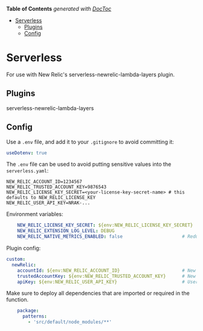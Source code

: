 <!-- START doctoc generated TOC please keep comment here to allow auto update -->
<!-- DON'T EDIT THIS SECTION, INSTEAD RE-RUN doctoc TO UPDATE -->
**Table of Contents**  *generated with [DocToc](https://github.com/thlorenz/doctoc)*

- [Serverless](#serverless)
  - [Plugins](#plugins)
  - [Config](#config)

<!-- END doctoc generated TOC please keep comment here to allow auto update -->

# Serverless

For use with New Relic's serverless-newrelic-lambda-layers plugin.

## Plugins

serverless-newrelic-lambda-layers

## Config

Use a `.env` file, and add it to your `.gitignore` to avoid committing it:

```yaml
useDotenv: true
```

The `.env` file can be used to avoid putting sensitive values into the `serverless.yaml`:

```t
NEW_RELIC_ACCOUNT_ID=1234567
NEW_RELIC_TRUSTED_ACCOUNT_KEY=9876543
NEW_RELIC_LICENSE_KEY_SECRET=<your-license-key-secret-name> # this defaults to NEW_RELIC_LICENSE_KEY
NEW_RELIC_USER_API_KEY=NRAK-...
```

Environment variables:

```yaml
    NEW_RELIC_LICENSE_KEY_SECRET: ${env:NEW_RELIC_LICENSE_KEY_SECRET}
    NEW_RELIC_EXTENSION_LOG_LEVEL: DEBUG
    NEW_RELIC_NATIVE_METRICS_ENABLED: false                      # Reduce cold start duration by not collecting VM metrics
```

Plugin config:

```yaml
custom:
  newRelic:
    accountId: ${env:NEW_RELIC_ACCOUNT_ID}                       # New Relic account ID
    trustedAccountKey: ${env:NEW_RELIC_TRUSTED_ACCOUNT_KEY}      # New Relic account ID or parent ID
    apiKey: ${env:NEW_RELIC_USER_API_KEY}                        # User api key
```

Make sure to deploy all dependencies that are imported or required in the function.

```yaml
    package:
      patterns:
        - 'src/default/node_modules/**'
```
